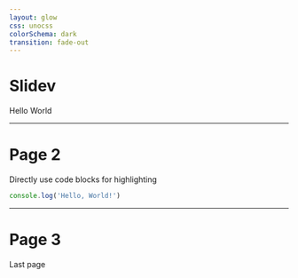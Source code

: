 ```yaml
---
layout: glow
css: unocss
colorSchema: dark
transition: fade-out
---
```


# Slidev

Hello World

---

# Page 2

Directly use code blocks for highlighting

```ts
console.log('Hello, World!')
```

---

# Page 3

Last page

